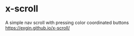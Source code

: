 # x-scroll
A simple nav scroll with pressing color coordinated buttons
https://exgin.github.io/x-scroll/
